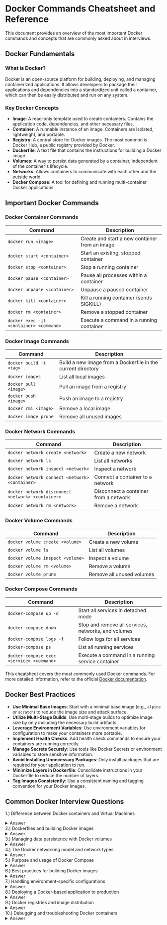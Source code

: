 # Docker Commands Cheatsheet and Reference

This document provides an overview of the most important Docker commands and concepts that are commonly asked about in interviews.

## Docker Fundamentals

### What is Docker?

Docker is an open-source platform for building, deploying, and managing containerized applications. It allows developers to package their applications and dependencies into a standardized unit called a container, which can then be easily distributed and run on any system.

### Key Docker Concepts

- **Image**: A read-only template used to create containers. Contains the application code, dependencies, and other necessary files.
- **Container**: A runnable instance of an image. Containers are isolated, lightweight, and portable.
- **Registry**: A central store for Docker images. The most common is Docker Hub, a public registry provided by Docker.
- **Dockerfile**: A text file that contains the instructions for building a Docker image.
- **Volumes**: A way to persist data generated by a container, independent of the container's lifecycle.
- **Networks**: Allows containers to communicate with each other and the outside world.
- **Docker Compose**: A tool for defining and running multi-container Docker applications.

## Important Docker Commands

### Docker Container Commands

| Command                                   | Description                                    |
| ----------------------------------------- | ---------------------------------------------- |
| `docker run <image>`                    | Create and start a new container from an image |
| `docker start <container>`              | Start an existing, stopped container           |
| `docker stop <container>`               | Stop a running container                       |
| `docker pause <container>`              | Pause all processes within a container         |
| `docker unpause <container>`            | Unpause a paused container                     |
| `docker kill <container>`               | Kill a running container (sends SIGKILL)       |
| `docker rm <container>`                 | Remove a stopped container                     |
| `docker exec -it <container> <command>` | Execute a command in a running container       |

### Docker Image Commands

| Command                     | Description                                                  |
| --------------------------- | ------------------------------------------------------------ |
| `docker build -t <tag> .` | Build a new image from a Dockerfile in the current directory |
| `docker images`           | List all local images                                        |
| `docker pull <image>`     | Pull an image from a registry                                |
| `docker push <image>`     | Push an image to a registry                                  |
| `docker rmi <image>`      | Remove a local image                                         |
| `docker image prune`      | Remove all unused images                                     |

### Docker Network Commands

| Command                                             | Description                           |
| --------------------------------------------------- | ------------------------------------- |
| `docker network create <network>`                 | Create a new network                  |
| `docker network ls`                               | List all networks                     |
| `docker network inspect <network>`                | Inspect a network                     |
| `docker network connect <network> <container>`    | Connect a container to a network      |
| `docker network disconnect <network> <container>` | Disconnect a container from a network |
| `docker network rm <network>`                     | Remove a network                      |

### Docker Volume Commands

| Command                            | Description               |
| ---------------------------------- | ------------------------- |
| `docker volume create <volume>`  | Create a new volume       |
| `docker volume ls`               | List all volumes          |
| `docker volume inspect <volume>` | Inspect a volume          |
| `docker volume rm <volume>`      | Remove a volume           |
| `docker volume prune`            | Remove all unused volumes |

### Docker Compose Commands

| Command                                     | Description                                         |
| ------------------------------------------- | --------------------------------------------------- |
| `docker-compose up -d`                    | Start all services in detached mode                 |
| `docker-compose down`                     | Stop and remove all services, networks, and volumes |
| `docker-compose logs -f`                  | Follow logs for all services                        |
| `docker-compose ps`                       | List all running services                           |
| `docker-compose exec <service> <command>` | Execute a command in a running service container    |

This cheatsheet covers the most commonly used Docker commands. For more detailed information, refer to the official [Docker documentation](https://docs.docker.com/engine/reference/commandline/).

## Docker Best Practices

- **Use Minimal Base Images**: Start with a minimal base image (e.g., `alpine` or `scratch`) to reduce the image size and attack surface.
- **Utilize Multi-Stage Builds**: Use multi-stage builds to optimize image size by only including the necessary build artifacts.
- **Leverage Environment Variables**: Use environment variables for configuration to make your containers more portable.
- **Implement Health Checks**: Add health check commands to ensure your containers are running correctly.
- **Manage Secrets Securely**: Use tools like Docker Secrets or environment variables to store sensitive information.
- **Avoid Installing Unnecessary Packages**: Only install packages that are required for your application to run.
- **Minimize Layers in Dockerfile**: Consolidate instructions in your Dockerfile to reduce the number of layers.
- **Tag Images Consistently**: Use a consistent naming and tagging convention for your Docker images.

## Common Docker Interview Questions

1.) Difference between Docker containers and Virtual Machines
<details>
<summary>Answer</summary>
Containers are lightweight, run on the host's operating system, and share the host's kernel. Virtual Machines (VMs) are full-blown operating systems that run on top of a hypervisor.
</details>
2.) Dockerfiles and building Docker images
<details>
<summary>Answer</summary>
A Dockerfile is a text file that contains instructions for building a Docker image. You use the `docker build` command to build an image from a Dockerfile.
</details>
3.) Managing data persistence with Docker volumes
<details>
<summary>Answer</summary>
Volumes are the preferred way to persist data in Docker. They allow you to decouple data from the container lifecycle and store it on the host file system.
</details>
4.) The Docker networking model and network types
<details>
<summary>Answer</summary>
Docker provides several network drivers, including bridge, host, overlay, and macvlan. These allow containers to communicate with each other and the outside world.
</details>
5.) Purpose and usage of Docker Compose
<details>
<summary>Answer</summary>
Docker Compose is a tool for defining and running multi-container Docker applications. It allows you to specify the services, networks, and volumes in a YAML file, making it easier to deploy complex applications.
</details>
6.) Best practices for building Docker images
<details>
<summary>Answer</summary>
Best practices include using minimal base images, implementing multi-stage builds, managing secrets securely, and avoiding installing unnecessary packages.
</details>
7.) Handling environment-specific configurations
<details>
<summary>Answer</summary>
You can use environment variables to store configuration settings and make your containers more portable across different environments.
</details>
8.) Deploying a Docker-based application to production
<details>
<summary>Answer</summary>
The process typically involves building Docker images, pushing them to a registry, and then using orchestration tools like Kubernetes or Docker Swarm to deploy the application to production.
</details>
9.) Docker registries and image distribution
<details>
<summary>Answer</summary>
A Docker registry is a centralized store for Docker images. The most popular is Docker Hub, which allows you to host and distribute your own Docker images.
</details>
10.) Debugging and troubleshooting Docker containers
<details>
<summary>Answer</summary>
You can use commands like `docker logs`, `docker exec`, and `docker inspect` to view logs, execute commands, and inspect the state of a running container.
</details>

